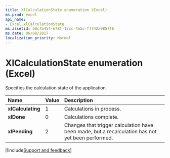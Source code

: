 ```yaml
---
title: XlCalculationState enumeration (Excel)
ms.prod: excel
api_name:
- Excel.xlCalculationState
ms.assetid: b0c7a454-e78f-17cc-4e5c-f7742a9857f6
ms.date: 06/08/2017
localization_priority: Normal
---
```



# XlCalculationState enumeration (Excel)

Specifies the calculation state of the application.



|Name|Value|Description|
|:-----|:-----|:-----|
| **xlCalculating**|1|Calculations in process.|
| **xlDone**|0|Calculations complete.|
| **xlPending**|2|Changes that trigger calculation have been made, but a recalculation has not yet been performed.|

[!include[Support and feedback](~/includes/feedback-boilerplate.md)]